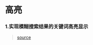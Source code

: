 # 高亮

### 1.实现模糊搜索结果的关键词高亮显示

> [source](https://github.com/Advanced-Frontend/Daily-Interview-Question/issues/141)
